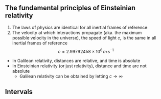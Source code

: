 ## The fundamental principles of Einsteinian relativity
1. The laws of physics are identical for all inertial frames of reference
2. The velocity at which interactions propagate (aka. the maximum possible velocity in the universe), the speed of light $c$, is the same in all inertial frames of reference
$$c=2.99792458\times10^8\,m\,s^{-1}$$
- In Galilean relativity, distances are relative, and time is absolute
- In Einsteinian relativity (or just relativity), distance and time are not absolute
	- Galilean relativity can be obtained by letting $c\rightarrow\infty$

## Intervals
